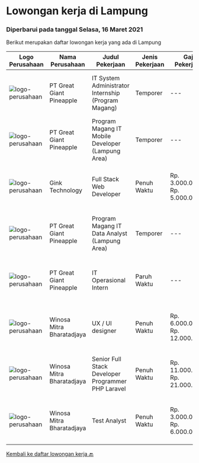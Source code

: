 
  # Lowongan kerja di Lampung

  ### Diperbarui pada tanggal Selasa, 16 Maret 2021

  Berikut merupakan daftar lowongan kerja yang ada di Lampung

  |Logo Perusahaan | Nama Perusahaan | Judul Pekerjaan | Jenis Pekerjaan | Gaji Pekerjaan | Lokasi | Deskripsi | Tanggal diunggah | Pranala |
  | -------------- | --------------- | --------------- | --------- | --------- | -------------- | ------- | ----------- | ----------- |
  |![logo-perusahaan](https://image-service-cdn.seek.com.au/a9cfbe111d354fb1258d78b83041fd927add45ba/ee4dce1061f3f616224767ad58cb2fc751b8d2dc)|PT Great Giant Pineapple|IT System Administrator Internship (Program Magang)|Temporer|---|Lampung|Requirements:• Knowledgeable with Configuration and Develop server engine with Linux and Windows Server Environment.• Familiar with GIT, Jenkins, and...|Jumat, 12 Maret 2021|https://www.jobstreet.co.id/id/job/it-system-administrator-internship-program-magang-3471999?token=0~6faa896a-688c-4d4a-9d7b-221bd77f0357&sectionRank=1&jobId=jobstreet-id-job-3471999|
|![logo-perusahaan](https://image-service-cdn.seek.com.au/a9cfbe111d354fb1258d78b83041fd927add45ba/ee4dce1061f3f616224767ad58cb2fc751b8d2dc)|PT Great Giant Pineapple|Program Magang IT Mobile Developer (Lampung Area)|Temporer|---|Lampung|Role and Responsibility : Perform software development tasks and assist in the design and architecture of software applications individually or as a...|Jumat, 12 Maret 2021|https://www.jobstreet.co.id/id/job/program-magang-it-mobile-developer-lampung-area-3467545?token=0~6faa896a-688c-4d4a-9d7b-221bd77f0357&sectionRank=2&jobId=jobstreet-id-job-3467545|
|![logo-perusahaan](https://image-service-cdn.seek.com.au/19cf0e0e7b0528b2e2561e533760f077fc88ee54/ee4dce1061f3f616224767ad58cb2fc751b8d2dc)|Gink Technology|Full Stack Web Developer|Penuh Waktu|Rp. 3.000.000-Rp. 5.000.000|Bandar Lampung|Candidate must possess at least Bachelor's Degree in Engineering (Computer/Telecommunication), Computer Science/Information Technology, Computer...|Jumat, 12 Maret 2021|https://www.jobstreet.co.id/id/job/full-stack-web-developer-3480230?token=0~6faa896a-688c-4d4a-9d7b-221bd77f0357&sectionRank=3&jobId=jobstreet-id-job-3480230|
|![logo-perusahaan](https://image-service-cdn.seek.com.au/a9cfbe111d354fb1258d78b83041fd927add45ba/ee4dce1061f3f616224767ad58cb2fc751b8d2dc)|PT Great Giant Pineapple|Program Magang IT Data Analyst (Lampung Area)|Temporer|---|Lampung|Requirment : Good data analysis skills, with the ability to pull from many different data sources and provide insights on that data, Have analytics...|Sabtu, 06 Maret 2021|https://www.jobstreet.co.id/id/job/program-magang-it-data-analyst-lampung-area-3467559?token=0~6faa896a-688c-4d4a-9d7b-221bd77f0357&sectionRank=4&jobId=jobstreet-id-job-3467559|
|![logo-perusahaan](https://image-service-cdn.seek.com.au/a9cfbe111d354fb1258d78b83041fd927add45ba/ee4dce1061f3f616224767ad58cb2fc751b8d2dc)|PT Great Giant Pineapple|IT Operasional Intern|Paruh Waktu|---|Lampung|Requirement A fresh graduate of final year from Computer Science/Information Technology or equivalent. Detailed oriented with the ability to...|Senin, 01 Maret 2021|https://www.jobstreet.co.id/id/job/it-operasional-intern-3469781?token=0~6faa896a-688c-4d4a-9d7b-221bd77f0357&sectionRank=5&jobId=jobstreet-id-job-3469781|
|![logo-perusahaan](https://image-service-cdn.seek.com.au/cd823704551af28e73a2059691a6e200c86b8a5f/ee4dce1061f3f616224767ad58cb2fc751b8d2dc)|Winosa Mitra Bharatadjaya|UX / UI designer|Penuh Waktu|Rp. 6.000.000-Rp. 12.000.000|Lampung|Our office is based in Bandar Lampung and candidates will preferably work from our office in Bandar Lampung.As an experienced UX/ UI designer you...|Rabu, 03 Maret 2021|https://www.jobstreet.co.id/id/job/ux-ui-designer-3472917?token=0~6faa896a-688c-4d4a-9d7b-221bd77f0357&sectionRank=6&jobId=jobstreet-id-job-3472917|
|![logo-perusahaan](https://image-service-cdn.seek.com.au/cd823704551af28e73a2059691a6e200c86b8a5f/ee4dce1061f3f616224767ad58cb2fc751b8d2dc)|Winosa Mitra Bharatadjaya|Senior Full Stack Developer Programmer PHP Laravel|Penuh Waktu|Rp. 11.000.000-Rp. 21.000.000|Lampung|Our office is based in Bandar Lampung and candidates are expected to move to Bandar Lampung. Successful candidates: Have at least 5 years of...|Jumat, 05 Maret 2021|https://www.jobstreet.co.id/id/job/senior-full-stack-developer-programmer-php-laravel-3465835?token=0~6faa896a-688c-4d4a-9d7b-221bd77f0357&sectionRank=7&jobId=jobstreet-id-job-3465835|
|![logo-perusahaan](https://image-service-cdn.seek.com.au/cd823704551af28e73a2059691a6e200c86b8a5f/ee4dce1061f3f616224767ad58cb2fc751b8d2dc)|Winosa Mitra Bharatadjaya|Test Analyst|Penuh Waktu|Rp. 3.000.000-Rp. 6.000.000|Lampung|With the company growing, we are looking to expand the team with one or more Test Analyst(s). Our office is based in Bandar Lampung and candidates are...|Selasa, 23 Februari 2021|https://www.jobstreet.co.id/id/job/test-analyst-3465841?token=0~6faa896a-688c-4d4a-9d7b-221bd77f0357&sectionRank=8&jobId=jobstreet-id-job-3465841|


  [Kembali ke daftar lowongan kerja 🔙](../README.md#daftar-lowongan-kerja)
  